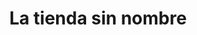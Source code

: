 ---
title: "La tienda sin nombre"
url: /valladolid/la-tienda-sin-nombre/
shop: material de oficina
---